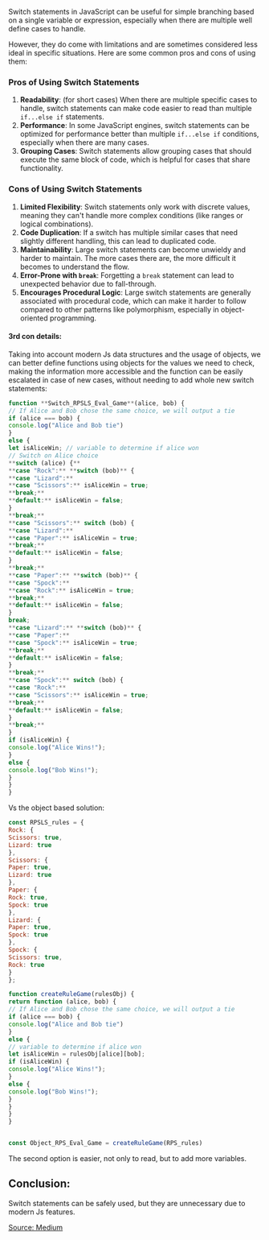 Switch statements in JavaScript can be useful for simple branching based on a single variable or expression, especially when there are multiple well define cases to handle. 

However, they do come with limitations and are sometimes considered less ideal in specific situations. Here are some common pros and cons of using them:

### Pros of Using Switch Statements

1. **Readability**: (for short cases) When there are multiple specific cases to handle, switch statements can make code easier to read than multiple `if...else if` statements.
2. **Performance**: In some JavaScript engines, switch statements can be optimized for performance better than multiple `if...else if` conditions, especially when there are many cases.
3. **Grouping Cases**: Switch statements allow grouping cases that should execute the same block of code, which is helpful for cases that share functionality.

### Cons of Using Switch Statements

1. **Limited Flexibility**: Switch statements only work with discrete values, meaning they can't handle more complex conditions (like ranges or logical combinations).
2. **Code Duplication**: If a switch has multiple similar cases that need slightly different handling, this can lead to duplicated code.
3. **Maintainability**: Large switch statements can become unwieldy and harder to maintain. The more cases there are, the more difficult it becomes to understand the flow.
4. **Error-Prone with `break`**: Forgetting a `break` statement can lead to unexpected behavior due to fall-through.
5. **Encourages Procedural Logic**: Large switch statements are generally associated with procedural code, which can make it harder to follow compared to other patterns like polymorphism, especially in object-oriented programming.

#### 3rd con details:

Taking into account modern Js data structures and the usage of objects, we can better define functions using objects for the values we need to check, making the information more accessible and the function can be easily escalated in case of new cases, without needing to add whole new switch statements:

```js
function **Switch_RPSLS_Eval_Game**(alice, bob) {  
// If Alice and Bob chose the same choice, we will output a tie  
if (alice === bob) {  
console.log("Alice and Bob tie")  
}  
else {  
let isAliceWin; // variable to determine if alice won  
// Switch on Alice choice  
**switch (alice) {**  
**case "Rock":** **switch (bob)** {  
**case "Lizard":**  
**case "Scissors":** isAliceWin = true;  
**break;**  
**default:** isAliceWin = false;  
}  
**break;**  
**case "Scissors":** switch (bob) {  
**case "Lizard":**  
**case "Paper":** isAliceWin = true;  
**break;**  
**default:** isAliceWin = false;  
}  
**break;**  
**case "Paper":** **switch (bob)** {  
**case "Spock":**  
**case "Rock":** isAliceWin = true;  
**break;**  
**default:** isAliceWin = false;  
}  
break;  
**case "Lizard":** **switch (bob)** {  
**case "Paper":**  
**case "Spock":** isAliceWin = true;  
**break;**  
**default:** isAliceWin = false;  
}  
**break;**  
**case "Spock":** switch (bob) {  
**case "Rock":**  
**case "Scissors":** isAliceWin = true;  
**break;**  
**default:** isAliceWin = false;  
}  
**break;**  
}  
if (isAliceWin) {  
console.log("Alice Wins!");  
}  
else {  
console.log("Bob Wins!");  
}  
}  
}
```


Vs the object based solution:


```js
const RPSLS_rules = {  
Rock: {  
Scissors: true,  
Lizard: true  
},  
Scissors: {  
Paper: true,  
Lizard: true  
},  
Paper: {  
Rock: true,  
Spock: true  
},  
Lizard: {  
Paper: true,  
Spock: true  
},  
Spock: {  
Scissors: true,  
Rock: true  
}  
};

function createRuleGame(rulesObj) {  
return function (alice, bob) {  
// If Alice and Bob chose the same choice, we will output a tie  
if (alice === bob) {  
console.log("Alice and Bob tie")  
}  
else {  
// variable to determine if alice won  
let isAliceWin = rulesObj[alice][bob];  
if (isAliceWin) {  
console.log("Alice Wins!");  
}  
else {  
console.log("Bob Wins!");  
}  
}  
}  
}


const Object_RPS_Eval_Game = createRuleGame(RPS_rules)
```


The second option is easier, not only to read, but to add more variables.

## Conclusion:

Switch statements can be safely used, but they are unnecessary due to modern Js features.

[Source: Medium](https://nisimdor.medium.com/why-we-really-need-to-stop-using-switch-statements-in-javascript-cdd0ab61ef5a)
